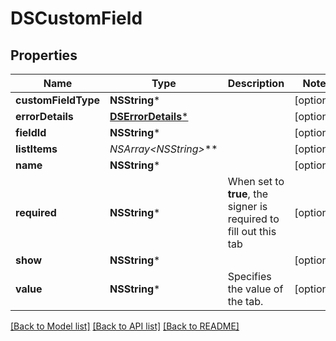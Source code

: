 # DSCustomField

## Properties
Name | Type | Description | Notes
------------ | ------------- | ------------- | -------------
**customFieldType** | **NSString*** |  | [optional] 
**errorDetails** | [**DSErrorDetails***](DSErrorDetails.md) |  | [optional] 
**fieldId** | **NSString*** |  | [optional] 
**listItems** | **NSArray&lt;NSString*&gt;*** |  | [optional] 
**name** | **NSString*** |  | [optional] 
**required** | **NSString*** | When set to **true**, the signer is required to fill out this tab | [optional] 
**show** | **NSString*** |  | [optional] 
**value** | **NSString*** | Specifies the value of the tab.  | [optional] 

[[Back to Model list]](../README.md#documentation-for-models) [[Back to API list]](../README.md#documentation-for-api-endpoints) [[Back to README]](../README.md)


